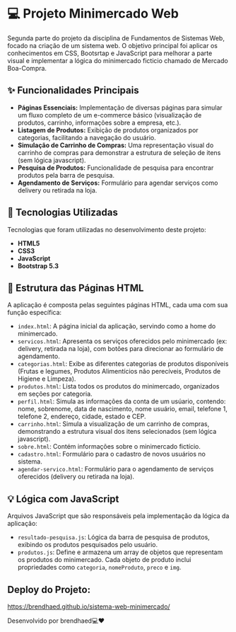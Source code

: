 # 💻 Projeto Minimercado Web 

Segunda parte do projeto da disciplina de Fundamentos de Sistemas Web, focado na criação de um sistema web. O objetivo principal foi aplicar os conhecimentos em CSS, Bootsrtap e JavaScript para melhorar a parte visual e implementar a lógica do minimercado ficticio chamado de Mercado Boa-Compra.

## ✨ Funcionalidades Principais

* **Páginas Essenciais:** Implementação de diversas páginas para simular um fluxo completo de um e-commerce básico (visualização de produtos, carrinho, informações sobre a empresa, etc.).
* **Listagem de Produtos:** Exibição de produtos organizados por categorias, facilitando a navegação do usuário.
* **Simulação de Carrinho de Compras:** Uma representação visual do carrinho de compras para demonstrar a estrutura de seleção de itens (sem lógica javascript).
* **Pesquisa de Produtos:** Funcionalidade de pesquisa para encontrar produtos pela barra de pesquisa.
* **Agendamento de Serviços:** Formulário para agendar serviços como delivery ou retirada na loja.

## 🚀 Tecnologias Utilizadas

Tecnologias que foram utilizadas no desenvolvimento deste projeto:

* **HTML5** 
* **CSS3** 
* **JavaScript** 
* **Bootstrap 5.3** 

## 📄 Estrutura das Páginas HTML

A aplicação é composta pelas seguintes páginas HTML, cada uma com sua função específica:

* `index.html`: A página inicial da aplicação, servindo como a home do minimercado.
* `servicos.html`: Apresenta os serviços oferecidos pelo minimercado (ex: delivery, retirada na loja), com botões para direcionar ao formulário de agendamento.
* `categorias.html`: Exibe as diferentes categorias de produtos disponíveis (Frutas e legumes, Produtos Alimentícios não perecíveis, Produtos de Higiene e Limpeza).
* `produtos.html`: Lista todos os produtos do minimercado, organizados em seções por categoria.
* `perfil.html`: Simula as informações da conta de um usúario, contendo: nome, sobrenome, data de nascimento, nome usuário, email, telefone 1, telefone 2, endereço, cidade, estado e CEP.
* `carrinho.html`: Simula a visualização de um carrinho de compras, demonstrando a estrutura visual dos itens selecionados (sem lógica javascript).
* `sobre.html`: Contém informações sobre o minimercado fictício.
* `cadastro.html`: Formulário para o cadastro de novos usuários no sistema.
* `agendar-servico.html`: Formulário para o agendamento de serviços oferecidos (delivery ou retirada na loja).

## 💡 Lógica com JavaScript

Arquivos JavaScript que são responsáveis pela implementação da lógica da aplicação:

* `resultado-pesquisa.js`: Lógica da barra de pesquisa de produtos, exibindo os produtos pesquisados pelo usuário.
* `produtos.js`: Define e armazena um array de objetos que representam os produtos do minimercado. Cada objeto de produto inclui propriedades como `categoria`, `nomeProduto`, `preco` e `img`.

##  Deploy do Projeto:
https://brendhaed.github.io/sistema-web-minimercado/ 

Desenvolvido por brendhaed💻❤️
